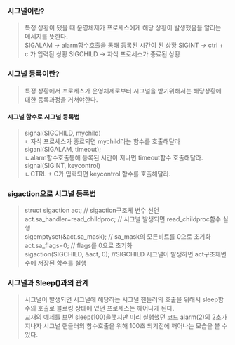 ### 시그널이란?
> 특정 상황이 됐을 때 운영체제가 프로세스에게 해당 상황이 발생했음을 알리는 메세지를 뜻한다.<br/>
> SIGALAM -> alarm함수호출을 통해 등록된 시간이 된 상황
> SIGINT -> ctrl + c 가 입력된 상황
> SIGCHILD -> 자식 프로세스가 종료된 상황

### 시그널 등록이란?
> 특정 상황에서 프로세스가 운영체제로부터 시그널을 받기위해서는 해당상황에 대한 등록과정을 거쳐야한다.<br/>

#### 시그널 함수로 시그널 등록법
> signal(SIGCHILD, mychild)<br/>
> ㄴ자식 프로세스가 종료되면 mychild라는 함수를 호출해달라<br/>
> siganl(SIGALAM, timeout);<br/>
> ㄴalarm함수호출통해 등록된 시간이 지나면 timeout함수 호출해달라.<br/>
> signal(SIGINT, keycontrol)<br/>
> ㄴCTRL + C가 입력되면 keycontrol 함수를 호출해달라.<br/>

### sigaction으로 시그널 등록법
> struct sigaction act; // sigaction구조체 변수 선언<br/>
> act.sa_handler=read_childproc; // 시그널 발생되면 read_childproc함수 실행<br/>
> sigemptyset(&act.sa_mask); // sa_mask의 모든비트를 0으로 초기화<br/>
> act.sa_flags=0; // flags를 0으로 초기화<br/>
> sigaction(SIGCHILD, &act, 0); //SIGCHILD 시그널이 발생하면 act구조체변수에 저장된 함수를 실행<br/>

### 시그널과 Sleep()과의 관계
> 시그널이 발생되면 시그널에 해당하는 시그널 핸들러의 호출을 위해서 sleep함수의 호출로 블로킹 상태에 있던 프로세스는 깨어나게 된다.<br/>
> 교재의 예제를 보면 sleep(100)을햇지만 미리 실행했던 코드 alarm(2)의 2초가 지나자 시그널 핸들러의 함수호출을 위해 100초 되기전에 깨어나는 모습을 볼 수 있다.<br/>
